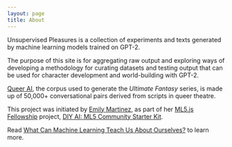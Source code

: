 ```yaml
---
layout: page
title: About
---
```


Unsupervised Pleasures is a collection of experiments and texts generated by machine learning models trained on GPT-2.

The purpose of this site is for aggregating raw output and exploring ways of developing a methodology for curating datasets and testing output that can be used for character development and world-building with GPT-2.

[Queer AI](/queerai), the corpus used to generate the _Ultimate Fantasy_ series, is made up of 50,000+ conversational pairs derived from scripts in queer theatre.

This project was initiated by [Emily Martinez](https://somethingnothing.me/), as part of her [ML5.js Fellowship](https://processingfoundation.org/fellowships) project, [DIY AI: ML5 Community Starter Kit](https://ml5toolkit.ml/).

Read [What Can Machine Learning Teach Us About Ourselves?](https://medium.com/processing-foundation/what-can-machine-learning-teach-us-about-ourselves-65b268431890) to learn more.
